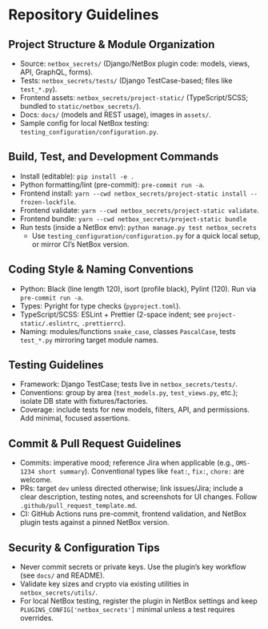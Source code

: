 # Repository Guidelines

## Project Structure & Module Organization
- Source: `netbox_secrets/` (Django/NetBox plugin code: models, views, API, GraphQL, forms).
- Tests: `netbox_secrets/tests/` (Django TestCase-based; files like `test_*.py`).
- Frontend assets: `netbox_secrets/project-static/` (TypeScript/SCSS; bundled to `static/netbox_secrets/`).
- Docs: `docs/` (models and REST usage), images in `assets/`.
- Sample config for local NetBox testing: `testing_configuration/configuration.py`.

## Build, Test, and Development Commands
- Install (editable): `pip install -e .`
- Python formatting/lint (pre-commit): `pre-commit run -a`.
- Frontend install: `yarn --cwd netbox_secrets/project-static install --frozen-lockfile`.
- Frontend validate: `yarn --cwd netbox_secrets/project-static validate`.
- Frontend bundle: `yarn --cwd netbox_secrets/project-static bundle`
- Run tests (inside a NetBox env): `python manage.py test netbox_secrets`
  - Use `testing_configuration/configuration.py` for a quick local setup, or mirror CI’s NetBox version.

## Coding Style & Naming Conventions
- Python: Black (line length 120), isort (profile black), Pylint (120). Run via `pre-commit run -a`.
- Types: Pyright for type checks (`pyproject.toml`).
- TypeScript/SCSS: ESLint + Prettier (2-space indent; see `project-static/.eslintrc`, `.prettierrc`).
- Naming: modules/functions `snake_case`, classes `PascalCase`, tests `test_*.py` mirroring target module names.

## Testing Guidelines
- Framework: Django TestCase; tests live in `netbox_secrets/tests/`.
- Conventions: group by area (`test_models.py`, `test_views.py`, etc.); isolate DB state with fixtures/factories.
- Coverage: include tests for new models, filters, API, and permissions. Add minimal, focused assertions.

## Commit & Pull Request Guidelines
- Commits: imperative mood; reference Jira when applicable (e.g., `OMS-1234 short summary`). Conventional types like `feat:`, `fix:`, `chore:` are welcome.
- PRs: target `dev` unless directed otherwise; link issues/Jira; include a clear description, testing notes, and screenshots for UI changes. Follow `.github/pull_request_template.md`.
- CI: GitHub Actions runs pre-commit, frontend validation, and NetBox plugin tests against a pinned NetBox version.

## Security & Configuration Tips
- Never commit secrets or private keys. Use the plugin’s key workflow (see `docs/` and README).
- Validate key sizes and crypto via existing utilities in `netbox_secrets/utils/`.
- For local NetBox testing, register the plugin in NetBox settings and keep `PLUGINS_CONFIG['netbox_secrets']` minimal unless a test requires overrides.
